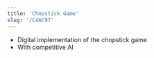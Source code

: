 ```yaml
---
title: 'Chopstick Game'
slug: '/C4AC97'
---
```


- Digital implementation of the chopstick game
- With competitive AI
